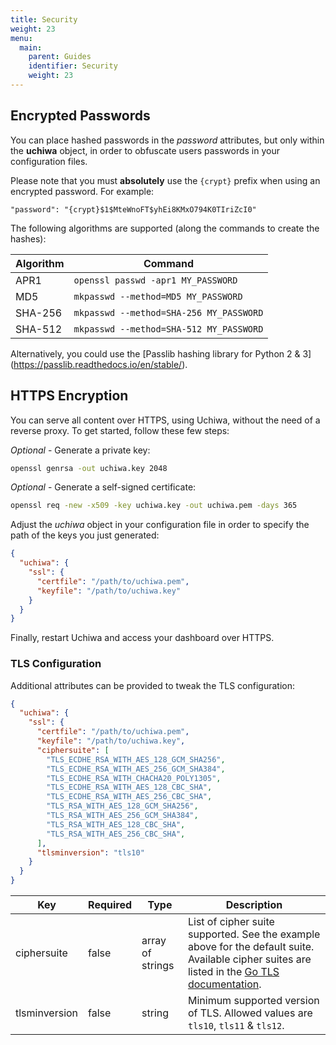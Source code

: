 ```yaml
---
title: Security
weight: 23
menu:
  main:
    parent: Guides
    identifier: Security
    weight: 23
---
```


## Encrypted Passwords
You can place hashed passwords in the *password*
attributes, but only within the **uchiwa** object, in order to obfuscate
users passwords in your configuration files.

Please note that you must **absolutely** use the `{crypt}` prefix when using an encrypted
password. For example:
```
"password": "{crypt}$1$MteWnoFT$yhEi8KMxO794K0TIriZcI0"
```

The following algorithms are supported (along the commands to create the hashes):

Algorithm | Command
----------|---------
APR1 | `openssl passwd -apr1 MY_PASSWORD`
MD5 | `mkpasswd --method=MD5 MY_PASSWORD`
SHA-256 | `mkpasswd --method=SHA-256 MY_PASSWORD`
SHA-512 | `mkpasswd --method=SHA-512 MY_PASSWORD`


Alternatively, you could use the [Passlib hashing library for Python 2 & 3]
(https://passlib.readthedocs.io/en/stable/).

## HTTPS Encryption
You can serve all content over HTTPS, using Uchiwa, without the need of
a reverse proxy. To get started, follow these few steps:

*Optional* - Generate a private key:
```sh
openssl genrsa -out uchiwa.key 2048
```

*Optional* - Generate a self-signed certificate:
```sh
openssl req -new -x509 -key uchiwa.key -out uchiwa.pem -days 365
```

Adjust the *uchiwa* object in your configuration file in order to specify the
path of the keys you just generated:
```json
{
  "uchiwa": {
    "ssl": {
      "certfile": "/path/to/uchiwa.pem",
      "keyfile": "/path/to/uchiwa.key"
    }
  }
}
```

Finally, restart Uchiwa and access your dashboard over HTTPS.

### TLS Configuration

Additional attributes can be provided to tweak the TLS configuration:
```json
{
  "uchiwa": {
    "ssl": {
      "certfile": "/path/to/uchiwa.pem",
      "keyfile": "/path/to/uchiwa.key",
      "ciphersuite": [
        "TLS_ECDHE_RSA_WITH_AES_128_GCM_SHA256",
        "TLS_ECDHE_RSA_WITH_AES_256_GCM_SHA384",
        "TLS_ECDHE_RSA_WITH_CHACHA20_POLY1305",
        "TLS_ECDHE_RSA_WITH_AES_128_CBC_SHA",
        "TLS_ECDHE_RSA_WITH_AES_256_CBC_SHA",
        "TLS_RSA_WITH_AES_128_GCM_SHA256",
        "TLS_RSA_WITH_AES_256_GCM_SHA384",
        "TLS_RSA_WITH_AES_128_CBC_SHA",
        "TLS_RSA_WITH_AES_256_CBC_SHA",
      ],
      "tlsminversion": "tls10"
    }
  }
}
```

Key     | Required | Type | Description
--------|----------|------|------
ciphersuite | false | array of strings | List of cipher suite supported. See the example above for the default suite. Available cipher suites are listed in the [Go TLS documentation](https://golang.org/src/crypto/tls/cipher_suites.go).
tlsminversion | false | string | Minimum supported version of TLS. Allowed values are `tls10`, `tls11` & `tls12`.
